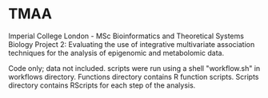 # TMAA
Imperial College London - MSc Bioinformatics and Theoretical Systems Biology
Project 2: Evaluating the use of integrative multivariate association techniques for the analysis of epigenomic and metabolomic data.

Code only; data not included. scripts were run using a shell "workflow.sh" in workflows directory.
Functions directory contains R function scripts.
Scripts directory contains RScripts for each step of the analysis.
